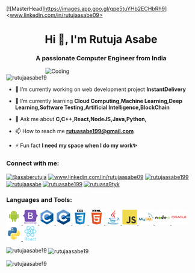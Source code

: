 [![MasterHead]<https://images.app.goo.gl/qpe5tuYHb2ECHbRh9>]<www.linkedin.com/in/rutujaasabe09>
<h1 align="center">Hi 👋, I'm Rutuja Asabe</h1>
<h3 align="center">A passionate Computer Engineer from India</h3>
<img align="right" alt="Coding" width="400" src="https://images.app.goo.gl/p7hCo9TVfE6jEJV3A">
<p align="left"> <img src="https://komarev.com/ghpvc/?username=rutujaasabe19&label=Profile%20views&color=0e75b6&style=flat" alt="rutujaasabe19" /> </p>

- 🔭 I’m currently working on web development project **InstantDelivery**

- 🌱 I’m currently learning **Cloud Computing,Machine Learning,Deep Learning,Software Testing,Artificial Intelligence,BlockChain**

- 💬 Ask me about **C,C++,React,NodeJS,Java,Python,**

- 📫 How to reach me **rutuasabe199@gmail.com**

- ⚡ Fun fact **I need my space when I do my work✨️**

<h3 align="left">Connect with me:</h3>
<p align="left">
<a href="https://twitter.com/@asaberutuja" target="blank"><img align="center" src="https://raw.githubusercontent.com/rahuldkjain/github-profile-readme-generator/master/src/images/icons/Social/twitter.svg" alt="@asaberutuja" height="30" width="40" /></a>
<a href="https://linkedin.com/in/www.linkedin.com/in/rutujaasabe09" target="blank"><img align="center" src="https://raw.githubusercontent.com/rahuldkjain/github-profile-readme-generator/master/src/images/icons/Social/linked-in-alt.svg" alt="www.linkedin.com/in/rutujaasabe09" height="30" width="40" /></a>
<a href="https://stackoverflow.com/users/rutujaasabe199" target="blank"><img align="center" src="https://raw.githubusercontent.com/rahuldkjain/github-profile-readme-generator/master/src/images/icons/Social/stack-overflow.svg" alt="rutujaasabe199" height="30" width="40" /></a>
<a href="https://instagram.com/rutujaasabe" target="blank"><img align="center" src="https://raw.githubusercontent.com/rahuldkjain/github-profile-readme-generator/master/src/images/icons/Social/instagram.svg" alt="rutujaasabe" height="30" width="40" /></a>
<a href="https://www.hackerrank.com/rutuasabe199" target="blank"><img align="center" src="https://raw.githubusercontent.com/rahuldkjain/github-profile-readme-generator/master/src/images/icons/Social/hackerrank.svg" alt="rutuasabe199" height="30" width="40" /></a>
<a href="https://auth.geeksforgeeks.org/user/rutuasa9tyk" target="blank"><img align="center" src="https://raw.githubusercontent.com/rahuldkjain/github-profile-readme-generator/master/src/images/icons/Social/geeks-for-geeks.svg" alt="rutuasa9tyk" height="30" width="40" /></a>
</p>

<h3 align="left">Languages and Tools:</h3>
<p align="left"> <a href="https://developer.android.com" target="_blank" rel="noreferrer"> <img src="https://raw.githubusercontent.com/devicons/devicon/master/icons/android/android-original-wordmark.svg" alt="android" width="40" height="40"/> </a> <a href="https://getbootstrap.com" target="_blank" rel="noreferrer"> <img src="https://raw.githubusercontent.com/devicons/devicon/master/icons/bootstrap/bootstrap-plain-wordmark.svg" alt="bootstrap" width="40" height="40"/> </a> <a href="https://www.cprogramming.com/" target="_blank" rel="noreferrer"> <img src="https://raw.githubusercontent.com/devicons/devicon/master/icons/c/c-original.svg" alt="c" width="40" height="40"/> </a> <a href="https://www.w3schools.com/cpp/" target="_blank" rel="noreferrer"> <img src="https://raw.githubusercontent.com/devicons/devicon/master/icons/cplusplus/cplusplus-original.svg" alt="cplusplus" width="40" height="40"/> </a> <a href="https://www.w3schools.com/css/" target="_blank" rel="noreferrer"> <img src="https://raw.githubusercontent.com/devicons/devicon/master/icons/css3/css3-original-wordmark.svg" alt="css3" width="40" height="40"/> </a> <a href="https://www.w3.org/html/" target="_blank" rel="noreferrer"> <img src="https://raw.githubusercontent.com/devicons/devicon/master/icons/html5/html5-original-wordmark.svg" alt="html5" width="40" height="40"/> </a> <a href="https://www.java.com" target="_blank" rel="noreferrer"> <img src="https://raw.githubusercontent.com/devicons/devicon/master/icons/java/java-original.svg" alt="java" width="40" height="40"/> </a> <a href="https://developer.mozilla.org/en-US/docs/Web/JavaScript" target="_blank" rel="noreferrer"> <img src="https://raw.githubusercontent.com/devicons/devicon/master/icons/javascript/javascript-original.svg" alt="javascript" width="40" height="40"/> </a> <a href="https://www.mysql.com/" target="_blank" rel="noreferrer"> <img src="https://raw.githubusercontent.com/devicons/devicon/master/icons/mysql/mysql-original-wordmark.svg" alt="mysql" width="40" height="40"/> </a> <a href="https://nodejs.org" target="_blank" rel="noreferrer"> <img src="https://raw.githubusercontent.com/devicons/devicon/master/icons/nodejs/nodejs-original-wordmark.svg" alt="nodejs" width="40" height="40"/> </a> <a href="https://www.oracle.com/" target="_blank" rel="noreferrer"> <img src="https://raw.githubusercontent.com/devicons/devicon/master/icons/oracle/oracle-original.svg" alt="oracle" width="40" height="40"/> </a> <a href="https://www.python.org" target="_blank" rel="noreferrer"> <img src="https://raw.githubusercontent.com/devicons/devicon/master/icons/python/python-original.svg" alt="python" width="40" height="40"/> </a> <a href="https://reactjs.org/" target="_blank" rel="noreferrer"> <img src="https://raw.githubusercontent.com/devicons/devicon/master/icons/react/react-original-wordmark.svg" alt="react" width="40" height="40"/> </a> </p>

<p><img align="left" src="https://github-readme-stats.vercel.app/api/top-langs?username=rutujaasabe19&show_icons=true&locale=en&layout=compact" alt="rutujaasabe19" /></p>

<p>&nbsp;<img align="center" src="https://github-readme-stats.vercel.app/api?username=rutujaasabe19&show_icons=true&locale=en" alt="rutujaasabe19" /></p>

<p><img align="center" src="https://github-readme-streak-stats.herokuapp.com/?user=rutujaasabe19&" alt="rutujaasabe19" /></p>
